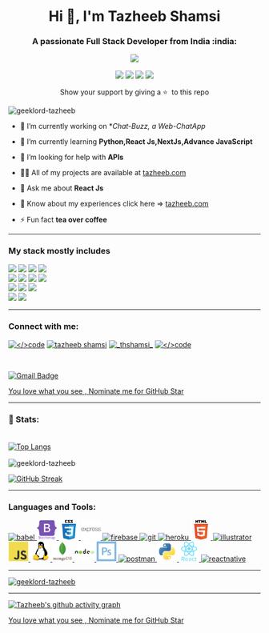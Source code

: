 <h1 align="center">Hi 👋, I'm Tazheeb Shamsi</h1>
<h3 align="center">A passionate Full Stack Developer from India :india:</h3>

<div align="center">
  <img src="https://svgshare.com/i/f0c.svg" height="300px" />
  <p>
    <a name="stars"><img src="https://img.shields.io/github/stars/sadanandpai/frontend-learning-kit?style=for-the-badge"></a>
    <a name="forks"><img src="https://img.shields.io/github/forks/sadanandpai/frontend-learning-kit?logoColor=green&style=for-the-badge"></a>
    <a name="contributions"><img src="https://img.shields.io/github/contributors/sadanandpai/frontend-learning-kit?logoColor=green&style=for-the-badge"></a>
    <a name="license"><img src="https://img.shields.io/github/license/sadanandpai/frontend-learning-kit?style=for-the-badge"></a>
  </p>
  Show your support by giving a ⭐&nbsp;&nbsp;to this repo
</div>

<p align="left"> <img src="https://komarev.com/ghpvc/?username=geeklord-tazheeb&label=Profile%20views&color=0e75b6&style=flat" alt="geeklord-tazheeb" /> </p>


- 🔭 I’m currently working on **Chat-Buzz,  a Web-ChatApp*

- 🌱 I’m currently learning **Python,React Js,NextJs,Advance JavaScript**

- 🤝 I’m looking for help with **APIs**

- 👨‍💻 All of my projects are available at [tazheeb.com](https://www.tazheeb.com/)

- 💬 Ask me about **React Js**

- 📄 Know about my experiences click here => [tazheeb.com](https://www.tazheeb.com/)

- ⚡ Fun fact **tea over coffee**

---
### My stack mostly includes
![](https://img.shields.io/badge/-javascript-yellow?style=flat)
![](https://img.shields.io/badge/-node-brightgreen?style=flat)
![](https://img.shields.io/badge/-reactJs-blue?style=flat)
![](https://img.shields.io/badge/-git-red?style=flat)
<br/>
![](https://img.shields.io/badge/-aws-yellow?style=flat)
![](https://img.shields.io/badge/-noSQL-red?style=flat)
![](https://img.shields.io/badge/-REST-blue?style=flat)
![](https://img.shields.io/badge/-firebase-brightgreen?style=flat)
<br>
![](https://img.shields.io/badge/-hroku-blue?style=flat)
![](https://img.shields.io/badge/-vercel-brightgreen?style=flat)
![](https://img.shields.io/badge/-netlify-yellow?style=flat)
<br>
![](https://img.shields.io/badge/-express-green?style=flat)
![](https://img.shields.io/badge/-nextJs-red?style=flat)

---

<h3 align="left">Connect with me:</h3>
<p align="left">
<a href="https://twitter.com" target="blank"><img align="center" src="https://raw.githubusercontent.com/rahuldkjain/github-profile-readme-generator/master/src/images/icons/Social/twitter.svg" alt="</>code" height="30" width="40" /></a>
<a href="https://linkedin.com/in/tazheeb" target="blank"><img align="center" src="https://raw.githubusercontent.com/rahuldkjain/github-profile-readme-generator/master/src/images/icons/Social/linked-in-alt.svg" alt="tazheeb shamsi" height="30" width="40" /></a>
<a href="https://instagram.com/_thshamsi_" target="blank"><img align="center" src="https://raw.githubusercontent.com/rahuldkjain/github-profile-readme-generator/master/src/images/icons/Social/instagram.svg" alt="_thshamsi_" height="30" width="40" /></a>
<a href="https://www.youtube.com/" target="blank"><img align="center" src="https://raw.githubusercontent.com/rahuldkjain/github-profile-readme-generator/master/src/images/icons/Social/youtube.svg" alt="</>code" height="30" width="40" /></a>
</p>
<br>



<!-- SOCAIL MEDIA HANDLES -->
[![Gmail Badge](https://img.shields.io/badge/-thnshamsi@gmail.com-c14438?style=flat-square&logo=Gmail&logoColor=white&link=mailto:thnshamsi@gmail.com)](mailto:thnshamsi@gmail.com)

<!--NOMINATION FOR STAR GIT LINK CODE-->
<a href="https://stars.github.com/nominate/">You love what you see , Nominate me for GitHub Star </a>

---
<!-- STATISTICS ABOUT PROFILE -->

 ### 📶 Stats:<br><br>
 
 
<!--  TOP LANGUAGES STATISTICS -->
 [![Top Langs](https://github-readme-stats.vercel.app/api/top-langs/?username=tazheeb-shamsi&theme=dark&layout=compact&align=right&width=40%)](https://github.com/anuraghazra/github-readme-stats)
 
 <!--  CONTRIBUTION AND STREAK BLOCK -->
<p><img align="center" width="auto" src="https://github-readme-stats.vercel.app/api?username=tazheeb-shamsi&show_icons=true&locale=en" alt="geeklord-tazheeb" /></p>
 
<!--  CONTRIBUTION AND STREAK BLOCK -->
 [![GitHub Streak](https://github-readme-streak-stats.herokuapp.com/?user=tazheeb-shamsi&currStreakNum=2FD3EB&fire=pink&sideLabels=F00&theme=nightowl)](https://git.io/streak-stats)
  

---

<h3 align="left">Languages and Tools:</h3>
<p align="left"> <a href="https://babeljs.io/" target="_blank" rel="noreferrer"> <img src="https://www.vectorlogo.zone/logos/babeljs/babeljs-icon.svg" alt="babel" width="40" height="40"/> </a> <a href="https://getbootstrap.com" target="_blank" rel="noreferrer"> <img src="https://raw.githubusercontent.com/devicons/devicon/master/icons/bootstrap/bootstrap-plain-wordmark.svg" alt="bootstrap" width="40" height="40"/> </a> <a href="https://www.w3schools.com/css/" target="_blank" rel="noreferrer"> <img src="https://raw.githubusercontent.com/devicons/devicon/master/icons/css3/css3-original-wordmark.svg" alt="css3" width="40" height="40"/> </a> <a href="https://expressjs.com" target="_blank" rel="noreferrer"> <img src="https://raw.githubusercontent.com/devicons/devicon/master/icons/express/express-original-wordmark.svg" alt="express" width="40" height="40"/> </a> <a href="https://firebase.google.com/" target="_blank" rel="noreferrer"> <img src="https://www.vectorlogo.zone/logos/firebase/firebase-icon.svg" alt="firebase" width="40" height="40"/> </a> <a href="https://git-scm.com/" target="_blank" rel="noreferrer"> <img src="https://www.vectorlogo.zone/logos/git-scm/git-scm-icon.svg" alt="git" width="40" height="40"/> </a> <a href="https://heroku.com" target="_blank" rel="noreferrer"> <img src="https://www.vectorlogo.zone/logos/heroku/heroku-icon.svg" alt="heroku" width="40" height="40"/> </a> <a href="https://www.w3.org/html/" target="_blank" rel="noreferrer"> <img src="https://raw.githubusercontent.com/devicons/devicon/master/icons/html5/html5-original-wordmark.svg" alt="html5" width="40" height="40"/> </a> <a href="https://www.adobe.com/in/products/illustrator.html" target="_blank" rel="noreferrer"> <img src="https://www.vectorlogo.zone/logos/adobe_illustrator/adobe_illustrator-icon.svg" alt="illustrator" width="40" height="40"/> </a> <a href="https://developer.mozilla.org/en-US/docs/Web/JavaScript" target="_blank" rel="noreferrer"> <img src="https://raw.githubusercontent.com/devicons/devicon/master/icons/javascript/javascript-original.svg" alt="javascript" width="40" height="40"/> </a> <a href="https://www.linux.org/" target="_blank" rel="noreferrer"> <img src="https://raw.githubusercontent.com/devicons/devicon/master/icons/linux/linux-original.svg" alt="linux" width="40" height="40"/> </a> <a href="https://www.mongodb.com/" target="_blank" rel="noreferrer"> <img src="https://raw.githubusercontent.com/devicons/devicon/master/icons/mongodb/mongodb-original-wordmark.svg" alt="mongodb" width="40" height="40"/> </a> <a href="https://nodejs.org" target="_blank" rel="noreferrer"> <img src="https://raw.githubusercontent.com/devicons/devicon/master/icons/nodejs/nodejs-original-wordmark.svg" alt="nodejs" width="40" height="40"/> </a> <a href="https://www.photoshop.com/en" target="_blank" rel="noreferrer"> <img src="https://raw.githubusercontent.com/devicons/devicon/master/icons/photoshop/photoshop-line.svg" alt="photoshop" width="40" height="40"/> </a> <a href="https://postman.com" target="_blank" rel="noreferrer"> <img src="https://www.vectorlogo.zone/logos/getpostman/getpostman-icon.svg" alt="postman" width="40" height="40"/> </a> <a href="https://www.python.org" target="_blank" rel="noreferrer"> <img src="https://raw.githubusercontent.com/devicons/devicon/master/icons/python/python-original.svg" alt="python" width="40" height="40"/> </a> <a href="https://reactjs.org/" target="_blank" rel="noreferrer"> <img src="https://raw.githubusercontent.com/devicons/devicon/master/icons/react/react-original-wordmark.svg" alt="react" width="40" height="40"/> </a> <a href="https://reactnative.dev/" target="_blank" rel="noreferrer"> <img src="https://reactnative.dev/img/header_logo.svg" alt="reactnative" width="40" height="40"/> </p>



---
 <p align="left"> <a href="https://github.com/ryo-ma/github-profile-trophy"><img src="https://github-profile-trophy.vercel.app/?username=geeklord-tazheeb" alt="geeklord-tazheeb" /></a> </p>
 
---
 
<!-- ACTIVITY GRAPH TRACKER -->
[![Tazheeb's github activity graph](https://activity-graph.herokuapp.com/graph?username=tazheeb-shamsi&theme=react-dark)](https://github.com/riti2409/github-readme-activity-graph)

  <!--NOMINATION FOR STAR GIT LINK CODE-->
<a href="https://stars.github.com/nominate/">You love what you see , Nominate me for GitHub Star </a>
 

